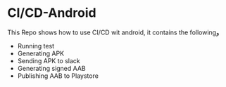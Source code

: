 # CI/CD-Android

This Repo shows how to use CI/CD wit android, it contains the followingو
- Running test
- Generating APK
- Sending APK to slack
- Generating signed AAB 
- Publishing AAB to Playstore
